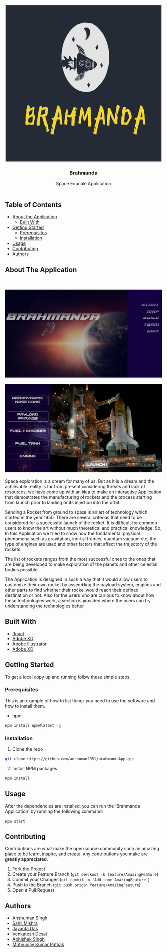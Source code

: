 <p align="center">
  <a href="https://github.com/anshuman2051/brahmandaApp">
    <img src="readme_images/logo1.png" alt="Logo" width="500" height="500">
  </a>

  <h3 align="center">Brahmanda</h3>

  <p align="center">
    Space Educate Application
    <br />
    <br />
  </p>
</p>



<!-- TABLE OF CONTENTS -->
## Table of Contents

* [About the Application](#about-the-application)
  * [Built With](#built-with)
* [Getting Started](#getting-started)
  * [Prerequisites](#prerequisites)
  * [Installation](#installation)
* [Usage](#usage)
* [Contributing](#contributing)
* [Authors](#authors)



<!-- ABOUT THE PROJECT -->
## About The Application
<br />
<br />
<img src="readme_images/2.png" alt="Logo">
<br />
<br />
<img src="readme_images/3.png" alt="Logo">
<br />
<br />
Space exploration is a dream for many of us. But as it is a dream and the achievable reality is far from present considering threats and lack of resources, we have come up with an idea to make an interactive Application that demostrates the manufacturing of rockets and the process starting from launch prior to landing or its injection into the orbit.

Sending a Rocket from ground to space is an art of technology which started in the year 1950. There are several criterias that need to be considered for a successful launch of the rocket. It is difficult for common users to know the art without much theoretical and practical knowledge. So, In this Application we tried to show how the fundamental physical phenomena such as gravitation, inertial frames, quantum vacuum etc, the type of engines are used and other factors that affect the trajectory of the rockets.

The list of rockets ranges from the most successful ones to the ones that are being developed to make exploration of the planets and other celestial bodies possible. 

The Application is designed in such a way that it would allow users to customize their own rocket by assembling the payload system, engines and other parts to find whether their rocket would reach their defined destination or not. Also for the users who are curious to know about how these technologies work, a section is provided where the users can try understanding the technologies better.

## Built With

* [React](https://reactjs.org/)
* [Adobe XD](https://www.adobe.com/in/products/xd.html)
* [Abobe Illustrator](https://www.adobe.com/in/products/illustrator.html)
* [Adobe XD](https://www.adobe.com/in/products/photoshop.html)

## Getting Started

To get a local copy up and running follow these simple steps.

### Prerequisites

This is an example of how to list things you need to use the software and how to install them.
* npm
```sh
npm install npm@latest -g
```

### Installation

1. Clone the repo
```sh
git clone https://github.com/anshuman2051/brahmandaApp.git
```
2. Install NPM packages
```sh
npm install
```

## Usage

After the dependencies are installed, you can run the 'Brahmanda Application' by running the following command:

`npm start`

## Contributing

Contributions are what make the open source community such an amazing place to be learn, inspire, and create. Any contributions you make are **greatly appreciated**.

1. Fork the Project
2. Create your Feature Branch (`git checkout -b feature/AmazingFeature`)
3. Commit your Changes (`git commit -m 'Add some AmazingFeature'`)
4. Push to the Branch (`git push origin feature/AmazingFeature`)
5. Open a Pull Request

## Authors

* [Anshuman Singh](https://www.github.com/anshuman2051)
* [Sahil Mishra](https://github.com/sahilmishra0012)
* [Jayanta Das](https://github.com/jayantadas1602)
* [Venkatesh Desai](https://github.com/venky301)
* [Abhishek Singh](https://github.com/abhishekaashu)
* [Mrityunjay Kumar Pathak](https://github.com/pathakmrityunjaykumar)

